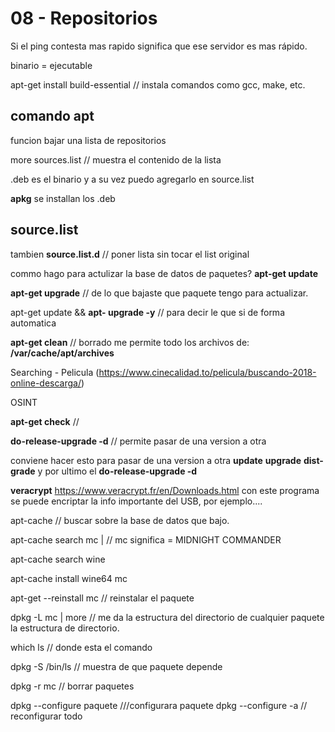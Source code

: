 08 - Repositorios 
=============== 

Si el ping contesta mas rapido significa que ese servidor es mas rápido.

binario = ejecutable

apt-get install build-essential // instala comandos como gcc, make, etc.

comando apt
-------------
funcion bajar una lista de repositorios

more sources.list // muestra el contenido de la lista

.deb es el binario y a su vez puedo agregarlo en source.list

**apkg** se installan los .deb


source.list
------------

tambien **source.list.d** // poner lista sin tocar el list original

commo hago para actulizar la base de datos de paquetes? **apt-get update**

**apt-get upgrade** // de lo que bajaste que paquete tengo para actualizar.

apt-get update && **apt- upgrade -y** // para decir le que si de forma automatica

**apt-get clean** // borrado me permite todo los archivos de: **/var/cache/apt/archives**

Searching - Pelicula (https://www.cinecalidad.to/pelicula/buscando-2018-online-descarga/)

OSINT 

**apt-get check** // 


**do-release-upgrade -d** // permite pasar de una version a otra

conviene hacer esto para pasar de una version a otra
**update**
**upgrade**
**dist-grade** y por ultimo el **do-release-upgrade -d**


**veracrypt** 
https://www.veracrypt.fr/en/Downloads.html
con este programa se puede encriptar la info importante del USB, por ejemplo....

apt-cache // buscar sobre la base de datos que bajo.

apt-cache search mc |  // mc significa = MIDNIGHT COMMANDER 

apt-cache search wine

apt-cache install wine64 mc

apt-get --reinstall mc // reinstalar el paquete

   
dpkg -L mc | more // me da la estructura del directorio
de cualquier paquete la estructura de directorio.

which ls // donde esta el comando

dpkg -S /bin/ls // muestra de que paquete depende

dpkg -r mc // borrar paquetes

dpkg --configure paquete ///configurara paquete 
dpkg --configure -a // reconfigurar todo





